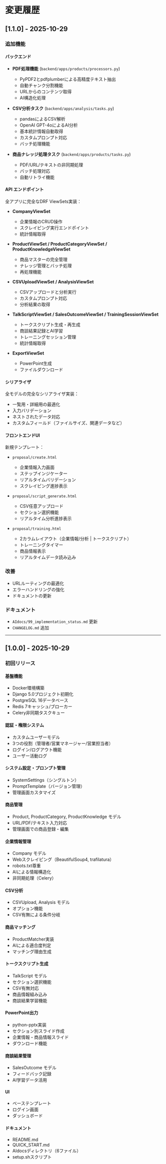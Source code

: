 # 変更履歴

## [1.1.0] - 2025-10-29

### 追加機能

#### バックエンド
- **PDF処理機能** (`backend/apps/products/processors.py`)
  - PyPDF2とpdfplumberによる高精度テキスト抽出
  - 自動チャンク分割機能
  - URLからのコンテンツ取得
  - AI構造化処理

- **CSV分析タスク** (`backend/apps/analysis/tasks.py`)
  - pandasによるCSV解析
  - OpenAI GPT-4oによるAI分析
  - 基本統計情報自動取得
  - カスタムプロンプト対応
  - バッチ処理機能

- **商品ナレッジ処理タスク** (`backend/apps/products/tasks.py`)
  - PDF/URL/テキストの非同期処理
  - バッチ処理対応
  - 自動リトライ機能

#### API エンドポイント
全アプリに完全なDRF ViewSets実装：

- **CompanyViewSet**
  - 企業情報のCRUD操作
  - スクレイピング実行エンドポイント
  - 統計情報取得

- **ProductViewSet / ProductCategoryViewSet / ProductKnowledgeViewSet**
  - 商品マスターの完全管理
  - ナレッジ管理とバッチ処理
  - 再処理機能

- **CSVUploadViewSet / AnalysisViewSet**
  - CSVアップロードと分析実行
  - カスタムプロンプト対応
  - 分析結果の取得

- **TalkScriptViewSet / SalesOutcomeViewSet / TrainingSessionViewSet**
  - トークスクリプト生成・再生成
  - 商談結果記録とAI学習
  - トレーニングセッション管理
  - 統計情報取得

- **ExportViewSet**
  - PowerPoint生成
  - ファイルダウンロード

#### シリアライザ
全モデルの完全なシリアライザ実装：
- 一覧用・詳細用の最適化
- 入力バリデーション
- ネストされたデータ対応
- カスタムフィールド（ファイルサイズ、関連データなど）

#### フロントエンドUI
新規テンプレート：
- `proposal/create.html`
  - 企業情報入力画面
  - ステップインジケーター
  - リアルタイムバリデーション
  - スクレイピング進捗表示

- `proposal/script_generate.html`
  - CSV任意アップロード
  - セクション選択機能
  - リアルタイム分析進捗表示

- `proposal/training.html`
  - 2カラムレイアウト（企業情報/分析 | トークスクリプト）
  - トレーニングタイマー
  - 商品情報表示
  - リアルタイムデータ読み込み

### 改善
- URLルーティングの最適化
- エラーハンドリングの強化
- ドキュメントの更新

### ドキュメント
- `AIdocs/99_implementation_status.md` 更新
- `CHANGELOG.md` 追加

---

## [1.0.0] - 2025-10-29

### 初回リリース

#### 基盤機能
- Docker環境構築
- Django 5.0プロジェクト初期化
- PostgreSQL 16データベース
- Redis 7キャッシュ/ブローカー
- Celery非同期タスクキュー

#### 認証・権限システム
- カスタムユーザーモデル
- 3つの役割（管理者/営業マネージャー/営業担当者）
- ログイン/ログアウト機能
- ユーザー活動ログ

#### システム設定・プロンプト管理
- SystemSettings（シングルトン）
- PromptTemplate（バージョン管理）
- 管理画面カスタマイズ

#### 商品管理
- Product, ProductCategory, ProductKnowledge モデル
- URL/PDF/テキスト入力対応
- 管理画面での商品登録・編集

#### 企業情報管理
- Company モデル
- Webスクレイピング（BeautifulSoup4, trafilatura）
- robots.txt尊重
- AIによる情報構造化
- 非同期処理（Celery）

#### CSV分析
- CSVUpload, Analysis モデル
- オプション機能
- CSV有無による条件分岐

#### 商品マッチング
- ProductMatcher実装
- AIによる適合度判定
- マッチング理由生成

#### トークスクリプト生成
- TalkScript モデル
- セクション選択機能
- CSV有無対応
- 商品情報組み込み
- 商談結果学習機能

#### PowerPoint出力
- python-pptx実装
- セクション別スライド作成
- 企業情報・商品情報スライド
- ダウンロード機能

#### 商談結果管理
- SalesOutcome モデル
- フィードバック記録
- AI学習データ活用

#### UI
- ベーステンプレート
- ログイン画面
- ダッシュボード

#### ドキュメント
- README.md
- QUICK_START.md
- AIdocsディレクトリ（6ファイル）
- setup.shスクリプト

